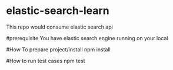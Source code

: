 # elastic-search-learn
This repo would consume elastic search api

#prerequisite
You have elastic search engine running on your local

#How To prepare project/install 
npm install

#How to run test cases
npm test

